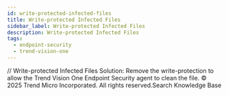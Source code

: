 ```yaml
---
id: write-protected-infected-files
title: Write-protected Infected Files
sidebar_label: Write-protected Infected Files
description: Write-protected Infected Files
tags:
  - endpoint-security
  - trend-vision-one
---
```


/*<![CDATA[*/ $('#title').html($('meta[name=map-description]').attr('content')); /*]]>*/ Write-protected Infected Files Solution: Remove the write-protection to allow the Trend Vision One Endpoint Security agent to clean the file. © 2025 Trend Micro Incorporated. All rights reserved.Search Knowledge Base